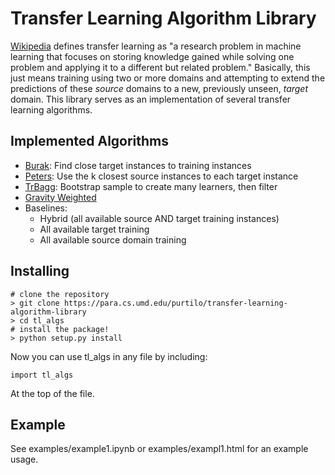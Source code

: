 # Transfer Learning Algorithm Library

[Wikipedia](https://en.wikipedia.org/wiki/Inductive_transfer) defines transfer learning as "a research problem in machine learning that focuses on storing knowledge gained while solving one problem and applying it to a different but related problem." Basically, this just means training using two or more domains and attempting to extend the predictions of these *source* domains to a new, previously unseen, *target* domain. This library serves as an implementation of several transfer learning algorithms.

## Implemented Algorithms

* [Burak](https://doi.org/10.1007/s10664-008-9103-7): Find close target instances to training instances
* [Peters](https://doi.org/10.1109/MSR.2013.6624057): Use the k closest source instances to each target instance
* [TrBagg](https://doi.org/10.1109/ICDM.2009.9): Bootstrap sample to create many learners, then filter
* [Gravity Weighted](https://doi.org/10.1016/j.infsof.2011.09.007)
* Baselines:
    * Hybrid (all available source AND target training instances)
    * All available target training
    * All available source domain training

## Installing

```
# clone the repository
> git clone https://para.cs.umd.edu/purtilo/transfer-learning-algorithm-library
> cd tl_algs
# install the package!
> python setup.py install
```

Now you can use tl_algs in any file by including:
```
import tl_algs
```
At the top of the file.

## Example

See examples/example1.ipynb or examples/exampl1.html for an example usage.
